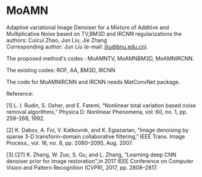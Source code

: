 # MoAMN
Adaptive variational Image Denoiser for a Mixture of Additive and Multiplicative Noise based on TV,BM3D and IRCNN regularizations
the authors: Cuicui Zhao, Jun Liu, Jie Zhang  
Corresponding author: Jun Liu (e-mail: jliu@bnu.edu.cn).

The proposed method's codes : MoAMNTV, MoAMNBM3D, MoAMNIRCNN.

The existing codes: ROF, AA, BM3D, IRCNN

The code for MoAMNIRCNN and IRCNN needs MatConvNet package.  

Reference:

[1] L. I. Rudin, S. Osher, and E. Fatemi, “Nonlinear total variation based noise removal algorithms,” Physica D: Nonlinear Phenomena, vol. 60, no. 1, pp. 259–268, 1992.

[2] K. Dabov, A. Foi, V. Katkovnik, and K. Egiazarian, “Image denoising by sparse 3-D transform-domain collaborative filtering,” IEEE Trans. Image Process., vol. 16, no. 8, pp. 2080–2095, Aug. 2007.

[3] [27] K. Zhang, W. Zuo, S. Gu, and L. Zhang, “Learning deep CNN denoiser prior for image restoration",in 2017 IEEE Conference on Computer Vision and Pattern Recognition (CVPR), 2017, pp. 2808–2817.
